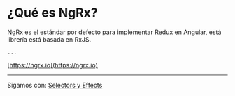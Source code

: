 # ¿Qué es NgRx?

NgRx es el estándar por defecto para implementar Redux en Angular, está librería está basada en RxJS.

    ...

[https://ngrx.io](https://ngrx.io)

---

Sigamos con: [Selectors y Effects](../4-ngrx/4-2-selector-effects.md)
